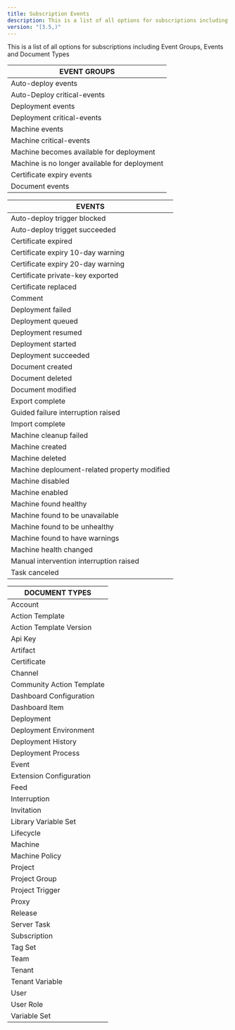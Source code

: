 ```yaml
---
title: Subscription Events
description: This is a list of all options for subscriptions including Event Groups, Events and Document Types
version: "[3.5,)"
---
```

This is a list of all options for subscriptions including Event Groups, Events and Document Types

|EVENT GROUPS|
|---|
|Auto-deploy events|
|Auto-Deploy critical-events|
|Deployment events|
|Deployment critical-events|
|Machine events|
|Machine critical-events|
|Machine becomes available for deployment|
|Machine is no longer available for deployment|
|Certificate expiry events|
|Document events|

|EVENTS|
|---|
|Auto-deploy trigger blocked|
|Auto-deploy trigget succeeded|
|Certificate expired|
|Certificate expiry 10-day warning|
|Certificate expiry 20-day warning|
|Certificate private-key exported|
|Certificate replaced|
|Comment|
|Deployment failed|
|Deployment queued|
|Deployment resumed|
|Deployment started|
|Deployment succeeded|
|Document created|
|Document deleted|
|Document modified|
|Export complete|
|Guided failure interruption raised|
|Import complete|
|Machine cleanup failed|
|Machine created|
|Machine deleted|
|Machine deploument-related property modified|
|Machine disabled|
|Machine enabled|
|Machine found healthy|
|Machine found to be unavailable|
|Machine found to be unhealthy|
|Machine found to have warnings|
|Machine health changed|
|Manual intervention interruption raised|
|Task canceled|

|DOCUMENT TYPES|
|---|
|Account|
|Action Template|
|Action Template Version|
|Api Key|
|Artifact|
|Certificate|
|Channel|
|Community Action Template|
|Dashboard Configuration|
|Dashboard Item|
|Deployment|
|Deployment Environment|
|Deployment History|
|Deployment Process|
|Event|
|Extension Configuration|
|Feed|
|Interruption|
|Invitation|
|Library Variable Set|
|Lifecycle|
|Machine|
|Machine Policy|
|Project|
|Project Group|
|Project Trigger|
|Proxy|
|Release|
|Server Task|
|Subscription|
|Tag Set|
|Team|
|Tenant|
|Tenant Variable|
|User|
|User Role|
|Variable Set|